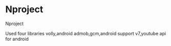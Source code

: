 Nproject
========

Nproject

Used four libraries volly,android admob,gcm,android support v7,youtube api for android
